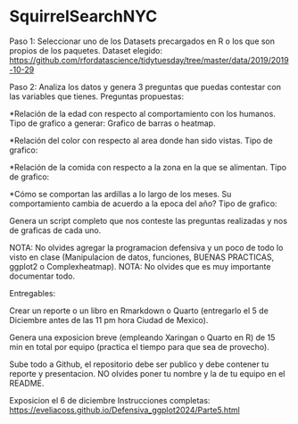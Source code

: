 # SquirrelSearchNYC


Paso 1: Seleccionar uno de los Datasets precargados en R o los que son propios de los paquetes.
Dataset elegido: https://github.com/rfordatascience/tidytuesday/tree/master/data/2019/2019-10-29

Paso 2: Analiza los datos y genera 3 preguntas que puedas contestar con las variables que tienes.
Preguntas propuestas: 

*Relación de la edad con respecto al comportamiento con los humanos. Tipo de grafico a generar: Grafico de barras o heatmap. 

*Relación del color con respecto al area donde han sido vistas. Tipo de grafico: 

*Relación de la comida con respecto a la zona en la que se alimentan. Tipo de grafico: 

*Cómo se comportan las ardillas a lo largo de los meses. Su comportamiento cambia de acuerdo a la epoca del año? Tipo de grafico: 





Genera un script completo que nos conteste las preguntas realizadas y nos de graficas de cada uno.

NOTA: No olvides agregar la programacion defensiva y un poco de todo lo visto en clase (Manipulacion de datos, funciones, BUENAS PRACTICAS, ggplot2 o Complexheatmap).
NOTA: No olvides que es muy importante documentar todo.

Entregables:

Crear un reporte o un libro en Rmarkdown o Quarto (entregarlo el 5 de Diciembre antes de las 11 pm hora Ciudad de Mexico).

Genera una exposicion breve (empleando Xaringan o Quarto en R) de 15 min en total por equipo (practica el tiempo para que sea de provecho).

Sube todo a Github, el repositorio debe ser publico y debe contener tu reporte y presentacion. NO olvides poner tu nombre y la de tu equipo en el README.

Exposicion el 6 de diciembre
Instrucciones completas: https://eveliacoss.github.io/Defensiva_ggplot2024/Parte5.html
